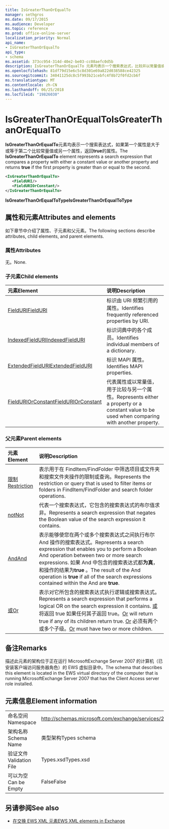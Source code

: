```yaml
---
title: IsGreaterThanOrEqualTo
manager: sethgros
ms.date: 09/17/2015
ms.audience: Developer
ms.topic: reference
ms.prod: office-online-server
localization_priority: Normal
api_name:
- IsGreaterThanOrEqualTo
api_type:
- schema
ms.assetid: 373cc954-314d-40e2-be03-cc08aefc0d5b
description: IsGreaterThanOrEqualTo 元素均表示一个搜索表达式，比较并以常量值或另一个属性，并返回 true，如果第一个属性大于或等于第二个属性。
ms.openlocfilehash: 81df79d15e6c5c8d301e69a822d038588ce42325
ms.sourcegitcommit: 34041125dc8c5f993b21cebfc4f8b72f0fd2cb6f
ms.translationtype: MT
ms.contentlocale: zh-CN
ms.lasthandoff: 06/25/2018
ms.locfileid: "19826030"
---
```

# <a name="isgreaterthanorequalto"></a><span data-ttu-id="afe13-103">IsGreaterThanOrEqualTo</span><span class="sxs-lookup"><span data-stu-id="afe13-103">IsGreaterThanOrEqualTo</span></span>

<span data-ttu-id="afe13-104">**IsGreaterThanOrEqualTo**元素均表示一个搜索表达式，如果第一个属性是大于或等于第二个比较常量值或另一个属性，返回**true**的属性。</span><span class="sxs-lookup"><span data-stu-id="afe13-104">The **IsGreaterThanOrEqualTo** element represents a search expression that compares a property with either a constant value or another property and returns **true** if the first property is greater than or equal to the second.</span></span> 
  
```xml
<IsGreaterThanOrEqualTo>
   <FieldURI/>
   <FieldURIOrConstant/>
</IsGreaterThanOrEqualTo>
```

 <span data-ttu-id="afe13-105">**IsGreaterThanOrEqualToType**</span><span class="sxs-lookup"><span data-stu-id="afe13-105">**IsGreaterThanOrEqualToType**</span></span>
## <a name="attributes-and-elements"></a><span data-ttu-id="afe13-106">属性和元素</span><span class="sxs-lookup"><span data-stu-id="afe13-106">Attributes and elements</span></span>

<span data-ttu-id="afe13-107">如下章节中介绍了属性、子元素和父元素。</span><span class="sxs-lookup"><span data-stu-id="afe13-107">The following sections describe attributes, child elements, and parent elements.</span></span>
  
### <a name="attributes"></a><span data-ttu-id="afe13-108">属性</span><span class="sxs-lookup"><span data-stu-id="afe13-108">Attributes</span></span>

<span data-ttu-id="afe13-109">无。</span><span class="sxs-lookup"><span data-stu-id="afe13-109">None.</span></span>
  
### <a name="child-elements"></a><span data-ttu-id="afe13-110">子元素</span><span class="sxs-lookup"><span data-stu-id="afe13-110">Child elements</span></span>

|<span data-ttu-id="afe13-111">**元素**</span><span class="sxs-lookup"><span data-stu-id="afe13-111">**Element**</span></span>|<span data-ttu-id="afe13-112">**说明**</span><span class="sxs-lookup"><span data-stu-id="afe13-112">**Description**</span></span>|
|:-----|:-----|
|[<span data-ttu-id="afe13-113">FieldURI</span><span class="sxs-lookup"><span data-stu-id="afe13-113">FieldURI</span></span>](fielduri.md) <br/> |<span data-ttu-id="afe13-114">标识由 URI 频繁引用的属性。</span><span class="sxs-lookup"><span data-stu-id="afe13-114">Identifies frequently referenced properties by URI.</span></span>  <br/> |
|[<span data-ttu-id="afe13-115">IndexedFieldURI</span><span class="sxs-lookup"><span data-stu-id="afe13-115">IndexedFieldURI</span></span>](indexedfielduri.md) <br/> |<span data-ttu-id="afe13-116">标识词典中的各个成员。</span><span class="sxs-lookup"><span data-stu-id="afe13-116">Identifies individual members of a dictionary.</span></span>  <br/> |
|[<span data-ttu-id="afe13-117">ExtendedFieldURI</span><span class="sxs-lookup"><span data-stu-id="afe13-117">ExtendedFieldURI</span></span>](extendedfielduri.md) <br/> |<span data-ttu-id="afe13-118">标识 MAPI 属性。</span><span class="sxs-lookup"><span data-stu-id="afe13-118">Identifies MAPI properties.</span></span>  <br/> |
|[<span data-ttu-id="afe13-119">FieldURIOrConstant</span><span class="sxs-lookup"><span data-stu-id="afe13-119">FieldURIOrConstant</span></span>](fielduriorconstant.md) <br/> |<span data-ttu-id="afe13-120">代表属性或以常量值，用于比较与另一个属性。</span><span class="sxs-lookup"><span data-stu-id="afe13-120">Represents either a property or a constant value to be used when comparing with another property.</span></span>  <br/> |
   
### <a name="parent-elements"></a><span data-ttu-id="afe13-121">父元素</span><span class="sxs-lookup"><span data-stu-id="afe13-121">Parent elements</span></span>

|<span data-ttu-id="afe13-122">**元素**</span><span class="sxs-lookup"><span data-stu-id="afe13-122">**Element**</span></span>|<span data-ttu-id="afe13-123">**说明**</span><span class="sxs-lookup"><span data-stu-id="afe13-123">**Description**</span></span>|
|:-----|:-----|
|[<span data-ttu-id="afe13-124">限制</span><span class="sxs-lookup"><span data-stu-id="afe13-124">Restriction</span></span>](restriction.md) <br/> |<span data-ttu-id="afe13-125">表示用于在 FindItem/FindFolder 中筛选项目或文件夹和搜索文件夹操作的限制或查询。</span><span class="sxs-lookup"><span data-stu-id="afe13-125">Represents the restriction or query that is used to filter items or folders in FindItem/FindFolder and search folder operations.</span></span>  <br/> |
|[<span data-ttu-id="afe13-126">not</span><span class="sxs-lookup"><span data-stu-id="afe13-126">Not</span></span>](not.md) <br/> |<span data-ttu-id="afe13-127">代表一个搜索表达式，它包含的搜索表达式的布尔值求非。</span><span class="sxs-lookup"><span data-stu-id="afe13-127">Represents a search expression that negates the Boolean value of the search expression it contains.</span></span>  <br/> |
|[<span data-ttu-id="afe13-128">And</span><span class="sxs-lookup"><span data-stu-id="afe13-128">And</span></span>](and.md) <br/> |<span data-ttu-id="afe13-129">表示能够使您在两个或多个搜索表达式之间执行布尔 And 操作的搜索表达式。</span><span class="sxs-lookup"><span data-stu-id="afe13-129">Represents a search expression that enables you to perform a Boolean And operation between two or more search expressions.</span></span> <span data-ttu-id="afe13-130">如果 And 中包含的搜索表达式都**为真**，和操作的结果为**true** 。</span><span class="sxs-lookup"><span data-stu-id="afe13-130">The result of the And operation is **true** if all of the search expressions contained within the And are **true**.</span></span>  <br/> |
|[<span data-ttu-id="afe13-131">或</span><span class="sxs-lookup"><span data-stu-id="afe13-131">Or</span></span>](or.md) <br/> |<span data-ttu-id="afe13-132">表示对它所包含的搜索表达式执行逻辑或搜索表达式。</span><span class="sxs-lookup"><span data-stu-id="afe13-132">Represents a search expression that performs a logical OR on the search expression it contains.</span></span> <span data-ttu-id="afe13-133">[或](or.md)将返回 true 如果任何其子返回 true。</span><span class="sxs-lookup"><span data-stu-id="afe13-133">[Or](or.md) will return true if any of its children return true.</span></span> <span data-ttu-id="afe13-134">[Or](or.md) 必须有两个或多个子级。</span><span class="sxs-lookup"><span data-stu-id="afe13-134">[Or](or.md) must have two or more children.</span></span>  <br/> |
   
## <a name="remarks"></a><span data-ttu-id="afe13-135">备注</span><span class="sxs-lookup"><span data-stu-id="afe13-135">Remarks</span></span>

<span data-ttu-id="afe13-136">描述此元素的架构位于正在运行 MicrosoftExchange Server 2007 的计算机（已安装客户端访问服务器角色）的 EWS 虚拟目录中。</span><span class="sxs-lookup"><span data-stu-id="afe13-136">The schema that describes this element is located in the EWS virtual directory of the computer that is running MicrosoftExchange Server 2007 that has the Client Access server role installed.</span></span>
  
## <a name="element-information"></a><span data-ttu-id="afe13-137">元素信息</span><span class="sxs-lookup"><span data-stu-id="afe13-137">Element information</span></span>

|||
|:-----|:-----|
|<span data-ttu-id="afe13-138">命名空间</span><span class="sxs-lookup"><span data-stu-id="afe13-138">Namespace</span></span>  <br/> |http://schemas.microsoft.com/exchange/services/2006/types  <br/> |
|<span data-ttu-id="afe13-139">架构名称</span><span class="sxs-lookup"><span data-stu-id="afe13-139">Schema Name</span></span>  <br/> |<span data-ttu-id="afe13-140">类型架构</span><span class="sxs-lookup"><span data-stu-id="afe13-140">Types schema</span></span>  <br/> |
|<span data-ttu-id="afe13-141">验证文件</span><span class="sxs-lookup"><span data-stu-id="afe13-141">Validation File</span></span>  <br/> |<span data-ttu-id="afe13-142">Types.xsd</span><span class="sxs-lookup"><span data-stu-id="afe13-142">Types.xsd</span></span>  <br/> |
|<span data-ttu-id="afe13-143">可以为空</span><span class="sxs-lookup"><span data-stu-id="afe13-143">Can be Empty</span></span>  <br/> |<span data-ttu-id="afe13-144">False</span><span class="sxs-lookup"><span data-stu-id="afe13-144">False</span></span>  <br/> |
   
## <a name="see-also"></a><span data-ttu-id="afe13-145">另请参阅</span><span class="sxs-lookup"><span data-stu-id="afe13-145">See also</span></span>



- [<span data-ttu-id="afe13-146">在交换 EWS XML 元素</span><span class="sxs-lookup"><span data-stu-id="afe13-146">EWS XML elements in Exchange</span></span>](ews-xml-elements-in-exchange.md)

